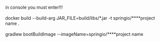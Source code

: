 in console you must enter!!!<br><br>
docker build --build-arg JAR_FILE=build/libs/*.jar -t springio/****project name . <br><br>
gradlew bootBuildImage --imageName=springio/****project name
